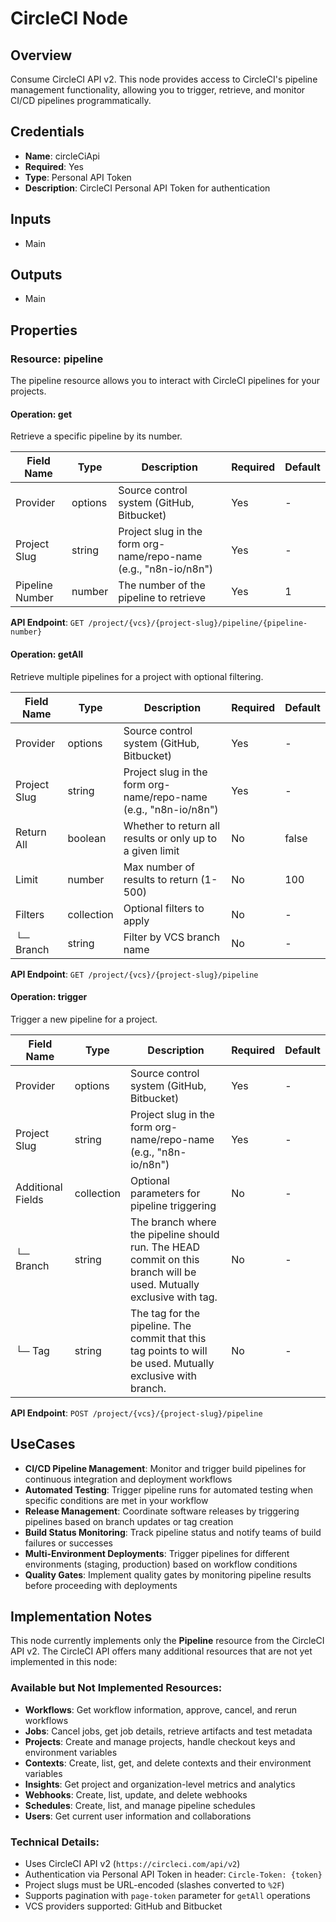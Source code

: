 # CircleCI Node

## Overview

Consume CircleCI API v2. This node provides access to CircleCI's pipeline management functionality, allowing you to trigger, retrieve, and monitor CI/CD pipelines programmatically.

## Credentials

- **Name**: circleCiApi
- **Required**: Yes
- **Type**: Personal API Token
- **Description**: CircleCI Personal API Token for authentication

## Inputs

- Main

## Outputs

- Main

## Properties

### Resource: pipeline

The pipeline resource allows you to interact with CircleCI pipelines for your projects.

#### Operation: get

Retrieve a specific pipeline by its number.

| Field Name | Type | Description | Required | Default |
|---|---|---|---|---|
| Provider | options | Source control system (GitHub, Bitbucket) | Yes | - |
| Project Slug | string | Project slug in the form org-name/repo-name (e.g., "n8n-io/n8n") | Yes | - |
| Pipeline Number | number | The number of the pipeline to retrieve | Yes | 1 |

**API Endpoint**: `GET /project/{vcs}/{project-slug}/pipeline/{pipeline-number}`

#### Operation: getAll

Retrieve multiple pipelines for a project with optional filtering.

| Field Name | Type | Description | Required | Default |
|---|---|---|---|---|
| Provider | options | Source control system (GitHub, Bitbucket) | Yes | - |
| Project Slug | string | Project slug in the form org-name/repo-name (e.g., "n8n-io/n8n") | Yes | - |
| Return All | boolean | Whether to return all results or only up to a given limit | No | false |
| Limit | number | Max number of results to return (1-500) | No | 100 |
| Filters | collection | Optional filters to apply | No | - |
| └─ Branch | string | Filter by VCS branch name | No | - |

**API Endpoint**: `GET /project/{vcs}/{project-slug}/pipeline`

#### Operation: trigger

Trigger a new pipeline for a project.

| Field Name | Type | Description | Required | Default |
|---|---|---|---|---|
| Provider | options | Source control system (GitHub, Bitbucket) | Yes | - |
| Project Slug | string | Project slug in the form org-name/repo-name (e.g., "n8n-io/n8n") | Yes | - |
| Additional Fields | collection | Optional parameters for pipeline triggering | No | - |
| └─ Branch | string | The branch where the pipeline should run. The HEAD commit on this branch will be used. Mutually exclusive with tag. | No | - |
| └─ Tag | string | The tag for the pipeline. The commit that this tag points to will be used. Mutually exclusive with branch. | No | - |

**API Endpoint**: `POST /project/{vcs}/{project-slug}/pipeline`

## UseCases

- **CI/CD Pipeline Management**: Monitor and trigger build pipelines for continuous integration and deployment workflows
- **Automated Testing**: Trigger pipeline runs for automated testing when specific conditions are met in your workflow
- **Release Management**: Coordinate software releases by triggering pipelines based on branch updates or tag creation
- **Build Status Monitoring**: Track pipeline status and notify teams of build failures or successes
- **Multi-Environment Deployments**: Trigger pipelines for different environments (staging, production) based on workflow conditions
- **Quality Gates**: Implement quality gates by monitoring pipeline results before proceeding with deployments

## Implementation Notes

This node currently implements only the **Pipeline** resource from the CircleCI API v2. The CircleCI API offers many additional resources that are not yet implemented in this node:

### Available but Not Implemented Resources:
- **Workflows**: Get workflow information, approve, cancel, and rerun workflows
- **Jobs**: Cancel jobs, get job details, retrieve artifacts and test metadata  
- **Projects**: Create and manage projects, handle checkout keys and environment variables
- **Contexts**: Create, list, get, and delete contexts and their environment variables
- **Insights**: Get project and organization-level metrics and analytics
- **Webhooks**: Create, list, update, and delete webhooks
- **Schedules**: Create, list, and manage pipeline schedules
- **Users**: Get current user information and collaborations

### Technical Details:
- Uses CircleCI API v2 (`https://circleci.com/api/v2`)
- Authentication via Personal API Token in header: `Circle-Token: {token}`
- Project slugs must be URL-encoded (slashes converted to `%2F`)
- Supports pagination with `page-token` parameter for `getAll` operations
- VCS providers supported: GitHub and Bitbucket

